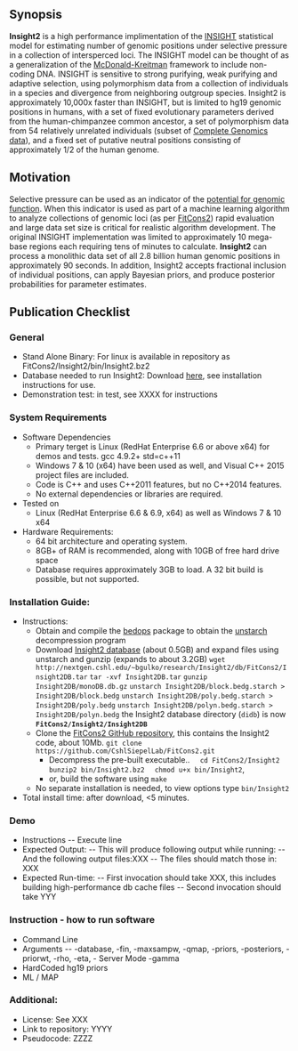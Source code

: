 ## Synopsis

**Insight2** is a high performance implimentation of the [INSIGHT](http://compgen.cshl.edu/INSIGHT) statistical model for estimating number of genomic positions under selective pressure in a collection of intersperced loci. The INSIGHT model can be thought of as a generalization of the [McDonald-Kreitman](https://en.wikipedia.org/wiki/McDonald%E2%80%93Kreitman_test) framework to include non-coding DNA. INSIGHT is sensitive to strong purifying, weak purifying and adaptive selection, using polymorphism data from a collection of individuals in a species and divergence from neighboring outgroup species. Insight2 is approximately 10,000x faster than INSIGHT, but is limited to hg19 genomic positions in humans, with a set of fixed evolutionary parameters derived from the human-chimpanzee common ancestor, a set of polymorphism data from 54 relatively unrelated individuals (subset of [Complete Genomics data](http://www.completegenomics.com/public-data/69-genomes/)), and a fixed set of putative neutral positions consisting of approximately 1/2 of the human genome.

## Motivation
Selective pressure can be used as an indicator of the [potential for genomic function](https://www.biorxiv.org/content/early/2014/09/11/006825). When this indicator is used as part of a machine learning algorithm to analyze collections of genomic loci (as per [FitCons2](https://www.biorxiv.org/content/early/2018/05/09/317719)) rapid evaluation and large data set size is critical for realistic algorithm development. The original INSIGHT implementation was limited to approximately 10 mega-base regions each requiring tens of minutes to calculate. **Insight2** can process a monolithic data set of all 2.8 billion human genomic positions in approximately 90 seconds. In addition, Insight2 accepts fractional inclusion of individual positions, can apply Bayesian priors, and produce posterior probabilities for parameter estimates.

## Publication Checklist
### General	

 - Stand Alone Binary: For linux is available in repository as FitCons2/Insight2/bin/Insight2.bz2
 - Database needed to run Insight2: Download [here](http://nextgen.cshl.edu/~bgulko/research/Insight2/db/FitCons2/Insight2DB.tar), see installation instructions for use.
 - Demonstration test: in test, see XXXX for instructions

### System Requirements 
 - Software Dependencies
   - Primary terget is Linux (RedHat Enterprise 6.6 or above x64) for demos and tests. gcc 4.9.2+ std=c++11
   - Windows 7 & 10 (x64) have been used as well, and Visual C++ 2015 project files are included.
   - Code is C++ and uses C++2011 features, but no C++2014 features.
   - No external dependencies or libraries are required.
  - Tested on 
    - Linux (RedHat Enterprise 6.6 & 6.9, x64) as well as Windows 7 & 10 x64
 - Hardware Requirements:
   - 64 bit architecture and operating system.
   - 8GB+ of RAM is recommended, along with 10GB of free hard drive space
   - Database requires approximately 3GB to load. A 32 bit build is possible, but not supported.
### Installation Guide:
 - Instructions:
   - Obtain and compile the [bedops](http://bedops.readthedocs.io/en/latest/index.html) package to obtain the [unstarch](http://bedops.readthedocs.io/en/latest/content/reference/file-management/compression/starch.html) decompression program 
   - Download [Insight2 database](http://nextgen.cshl.edu/~bgulko/research/Insight2/db/FitCons2/Insight2DB.tar) (about 0.5GB) and expand files using unstarch and gunzip (expands to about 3.2GB) 
`wget http://nextgen.cshl.edu/~bgulko/research/Insight2/db/FitCons2/Insight2DB.tar`
`tar -xvf Insight2DB.tar`
`gunzip Insight2DB/monoDB.db.gz`
`unstarch Insight2DB/block.bedg.starch > Insight2DB/block.bedg`
`unstarch Insight2DB/poly.bedg.starch > Insight2DB/poly.bedg`
`unstarch Insight2DB/polyn.bedg.starch > Insight2DB/polyn.bedg`
the Insight2 database directory (`didb`) is now **`FitCons2/Insight2/Insight2DB`**
   - Clone the [FitCons2 GitHub repository](https://github.com/CshlSiepelLab/FitCons2), this contains the Insight2 code, about 10Mb.
 `git clone https://github.com/CshlSiepelLab/FitCons2.git`
     - Decompress the pre-built executable.. 
  `  cd FitCons2/Insight2`
  `  bunzip2 bin/Insight2.bz2`
  `  chmod u+x bin/Insight2`,
     - or, build the software using
 `make`
   - No separate installation is needed, to view options type
 `bin/Insight2`
 - Total install time: after download, <5 minutes.
### Demo
 - Instructions
 -- Execute line
 - Expected Output:
 -- This will produce following output while running:
 -- And the following output files:XXX
 -- The files should match those in: XXX 
 - Expected Run-time:
 -- First invocation should take XXX, this includes building high-performance db cache  files 
 -- Second invocation should take YYY
### 	Instruction - how to run software
- Command Line
- Arguments 
 -- -database, -fin, -maxsampw, -qmap, -priors, -posteriors, -priorwt, -rho, -eta,  - Server Mode
-gamma
 - HardCoded hg19 priors
 - ML / MAP
 ### Additional:
 - License: See XXX
 - Link to repository: YYYY
 - Pseudocode: ZZZZ
	
